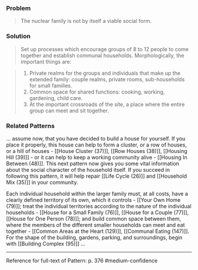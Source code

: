 ### Problem
>The nuclear family is not by itself a viable social form.

### Solution
>Set up processes which encourage groups of 8 to 12 people to come together and establish communal households. Morphologically, the important things are:

>1. Private realms for the groups and individuals that make up the extended family: couple realms, private rooms, sub-households for small families.
>2. Common space for shared functions: cooking, working, gardening, child care.
>3. At the important crossroads of the site, a place where the entire group can meet and sit together.

### Related Patterns
... assume now, that you have decided to build a house for yourself. If you place it properly, this house can help to form a cluster, or a row of houses, or a hill of houses - [[House Cluster (37)]], [[Row Houses (38)]], [[Housing Hill (39)]] - or it can help to keep a working community alive - [[Housing In Between (48)]]. This next pattern now gives you some vital information about the social character of the household itself. If you succeed in following this pattern, it will help repair [[Life Cycle (26)]] and [[Household Mix (35)]] in your community. 

Each individual household within the larger family must, at all costs, have a clearly defined territory of its own, which it controls - [[Your Own Home (79)]]; treat the individual territories according to the nature of the individual households - [[House for a Small Family (76)]], [[House for a Couple (77)]], [[House for One Person (78)]]; and build common space between them, where the members of the different smaller households can meet and eat together - [[Common Areas at the Heart (129)]], [[Communal Eating (147)]]. For the shape of the building, gardens, parking, and surroundings, begin with [[Building Complex (95)]] ...

---
Reference for full-text of Pattern: p. 376 #medium-confidence 